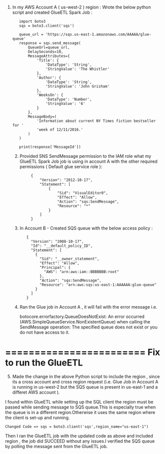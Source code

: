 1. In my AWS Account A ( us-west-2 ) region : Wrote the below python script and created GlueETL Spark Job : 

          import boto3
          sqs = boto3.client('sqs')
        
          queue_url = 'https://sqs.us-east-1.amazonaws.com/AAAAA/glue-queue'
          response = sqs.send_message(
              QueueUrl=queue_url,
              DelaySeconds=10,
              MessageAttributes={
                  'Title': {
                      'DataType': 'String',
                      'StringValue': 'The Whistler'
                  },
                  'Author': {
                      'DataType': 'String',
                      'StringValue': 'John Grisham'
                  },
                  'WeeksOn': {
                      'DataType': 'Number',
                      'StringValue': '6'
                  }
              },
              MessageBody=(
                  'Information about current NY Times fiction bestseller for '
                  'week of 12/11/2016.'
              )
          )

          print(response['MessageId'])

    2. Provided SNS SendMessage permission to the IAM role what my GlueETL Spark Job job is using in account A with the other required permissions ( Default glue service role ): 

                {
                    "Version": "2012-10-17",
                    "Statement": [
                        {
                            "Sid": "VisualEditor0",
                            "Effect": "Allow",
                            "Action": "sqs:SendMessage",
                            "Resource": "*"
                        }
                    ]
                }

    3. In Account B - Created SQS queue with the below access policy :

              {
                "Version": "2008-10-17",
                "Id": "__default_policy_ID",
                "Statement": [
                  {
                    "Sid": "__owner_statement",
                    "Effect": "Allow",
                    "Principal": {
                      "AWS": "arn:aws:iam::BBBBBBB:root"
                    },
                    "Action": "sqs:SendMessage",
                    "Resource": "arn:aws:sqs:us-east-1:AAAAAA:glue-queue"
                  }
                ]
              }

    4. Ran the Glue job in Account A , it will fail with the error message i.e. 

          botocore.errorfactory.QueueDoesNotExist: An error occurred (AWS.SimpleQueueService.NonExistentQueue) when calling the SendMessage operation: The specified queue does not exist or you do not have access to it.
          
          
========================
Fix to run the GlueETL
========================

5. Made the change in the above Python script to include the region , since its a cross account and cross region request (i.e. Glue Job in Account A is running in us-west-2 but the SQS queue is present in us-east-1 and a differet AWS account ). 

I found within GlueETL while setting up the SQL client the region must be passed while sending message to SQS queue.This is especially true when the queue is in a different region.Otherwise it uses the same region where the client is set-up and running. 

    Changed Code => sqs = boto3.client('sqs',region_name="us-east-1")

Then I ran the GlueETL job with the updated code as above and included region , the job did SUCCEED without any issues.I verified the SQS queue by polling the message sent from the GlueETL job.
